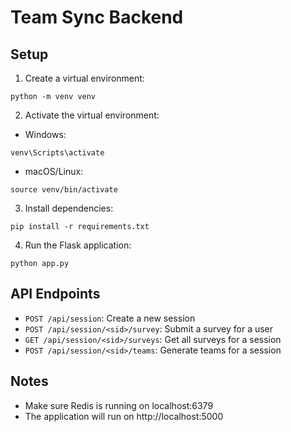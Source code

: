 # Team Sync Backend

## Setup
1. Create a virtual environment:
```
python -m venv venv
```

2. Activate the virtual environment:
- Windows:
```
venv\Scripts\activate
```
- macOS/Linux:
```
source venv/bin/activate
```

3. Install dependencies:
```
pip install -r requirements.txt
```

4. Run the Flask application:
```
python app.py
```

## API Endpoints

- `POST /api/session`: Create a new session
- `POST /api/session/<sid>/survey`: Submit a survey for a user
- `GET /api/session/<sid>/surveys`: Get all surveys for a session
- `POST /api/session/<sid>/teams`: Generate teams for a session

## Notes
- Make sure Redis is running on localhost:6379
- The application will run on http://localhost:5000
